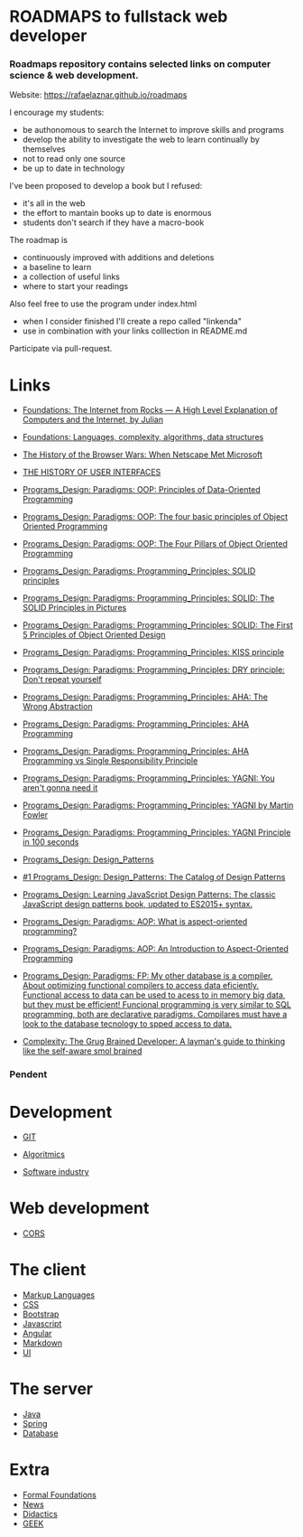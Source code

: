 # ROADMAPS to fullstack web developer

### Roadmaps repository contains selected links on computer science & web development.

Website: https://rafaelaznar.github.io/roadmaps

I encourage my students:
- be authonomous to search the Internet to improve skills and programs
- develop the ability to investigate the web to learn continually by themselves
- not to read only one source
- be up to date in technology

I've been proposed to develop a book but I refused: 
- it's all in the web
- the effort to mantain books up to date is enormous
- students don't search if they have a macro-book

The roadmap is 
- continuously improved with additions and deletions
- a baseline to learn
- a collection of useful links
- where to start your readings

Also feel free to use the program under index.html 
* when I consider finished I'll create a repo called "linkenda"
* use in combination with your links colllection in README.md

Participate via pull-request.

# Links

* [Foundations: The Internet from Rocks — A High Level Explanation of Computers and the Internet, by Julian ](https://julian.bearblog.dev/the-internet-from-rocks/)
* [Foundations: Languages, complexity, algorithms, data structures](https://github.com/b7leung/MLE-Flashcards/blob/main/1%20Computer%20Science.pdf)
* [The History of the Browser Wars: When Netscape Met Microsoft](https://thehistoryoftheweb.com/browser-wars/)
* [THE HISTORY OF USER INTERFACES](https://history.user-interface.io/)

* [Programs_Design: Paradigms: OOP: Principles of Data-Oriented Programming](https://blog.klipse.tech/dop/2022/06/22/principles-of-dop.html)
* [Programs_Design: Paradigms: OOP: The four basic principles of Object Oriented Programming](https://medium.com/@cancerian0684/what-are-four-basic-principles-of-object-oriented-programming-645af8b43727)
* [Programs_Design: Paradigms: OOP: The Four Pillars of Object Oriented Programming](https://info.keylimeinteractive.com/the-four-pillars-of-object-oriented-programming)
* [Programs_Design: Paradigms: Programming_Principles: SOLID principles](https://en.wikipedia.org/wiki/SOLID)
* [Programs_Design: Paradigms: Programming_Principles: SOLID: The SOLID Principles in Pictures](https://medium.com/backticks-tildes/the-s-o-l-i-d-principles-in-pictures-b34ce2f1e898)
* [Programs_Design: Paradigms: Programming_Principles: SOLID: The First 5 Principles of Object Oriented Design](https://www.digitalocean.com/community/conceptual_articles/s-o-l-i-d-the-first-five-principles-of-object-oriented-design)
* [Programs_Design: Paradigms: Programming_Principles: KISS principle](https://en.wikipedia.org/wiki/KISS_principle)
* [Programs_Design: Paradigms: Programming_Principles: DRY principle: Don't repeat yourself](https://en.wikipedia.org/wiki/Don%27t_repeat_yourself)
* [Programs_Design: Paradigms: Programming_Principles: AHA: The Wrong Abstraction](https://sandimetz.com/blog/2016/1/20/the-wrong-abstraction)
* [Programs_Design: Paradigms: Programming_Principles: AHA Programming](https://kentcdodds.com/blog/aha-programming)
* [Programs_Design: Paradigms: Programming_Principles: AHA Programming vs Single Responsibility Principle](https://dev.to/andreacanton/aha-programming-vs-single-responsibility-principle-4go)
* [Programs_Design: Paradigms: Programming_Principles: YAGNI: You aren't gonna need it](https://en.wikipedia.org/wiki/You_aren%27t_gonna_need_it)
* [Programs_Design: Paradigms: Programming_Principles: YAGNI by Martin Fowler](https://martinfowler.com/bliki/Yagni.html)
* [Programs_Design: Paradigms: Programming_Principles: YAGNI Principle in 100 seconds](https://dev.to/richardwynn/yagni-principle-in-100-seconds-1i6j)

* [Programs_Design: Design_Patterns](https://en.wikipedia.org/wiki/Design_Patterns)
* [#1 Programs_Design: Design_Patterns: The Catalog of Design Patterns](https://refactoring.guru/design-patterns/catalog)
* [Programs_Design: Learning JavaScript Design Patterns: The classic JavaScript design patterns book, updated to ES2015+ syntax.](https://www.patterns.dev/posts/classic-design-patterns/)
* [Programs_Design: Paradigms: AOP: What is aspect-oriented programming?](https://stackoverflow.com/questions/242177/what-is-aspect-oriented-programming)
* [Programs_Design: Paradigms: AOP: An Introduction to Aspect-Oriented Programming](https://saigontechnology.com/blog/an-introduction-to-aspect-oriented-programming)
* [Programs_Design: Paradigms: FP: My other database is a compiler. About optimizing functional compilers to access data eficiently. Functional access to data can be used to acess to in memory big data, but they must be efficient! Funcional programming is very similar to SQL programming, both are declarative paradigms. Compilares must have a look to the database tecnology to spped access to data.](https://blog.chiselstrike.com/my-other-database-is-a-compiler-10fd527a4d78)
* [Complexity: The Grug Brained Developer: A layman's guide to thinking like the self-aware smol brained](https://grugbrain.dev/)



### Pendent

# Development
* [GIT](git.md)



* [Algoritmics](algoritmics.md)
* [Software industry](swindustry.md)
# Web development
* [CORS](cors.md)
# The client
* [Markup Languages](markup.md)
* [CSS](css.md)
* [Bootstrap](bootstrap.md)
* [Javascript](javascript.md)
* [Angular](angular.md)
* [Markdown](markdown.md)
* [UI](ui.md)
# The server
* [Java](java.md)
* [Spring](spring.md)
* [Database](database.md)
# Extra
* [Formal Foundations](formal.md)
* [News](news.md)
* [Didactics](didactics.md)
* [GEEK](geek.md)



